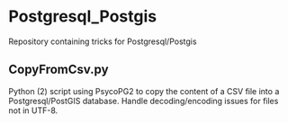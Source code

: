 # Postgresql_Postgis
Repository containing tricks for Postgresql/Postgis

## CopyFromCsv.py
Python (2) script using PsycoPG2 to copy the content of a CSV file into a Postgresql/PostGIS database. Handle decoding/encoding issues for files not in UTF-8. 

